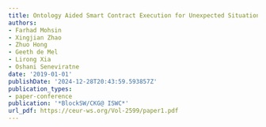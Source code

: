 ```yaml
---
title: Ontology Aided Smart Contract Execution for Unexpected Situations
authors:
- Farhad Mohsin
- Xingjian Zhao
- Zhuo Hong
- Geeth de Mel
- Lirong Xia
- Oshani Seneviratne
date: '2019-01-01'
publishDate: '2024-12-28T20:43:59.593857Z'
publication_types:
- paper-conference
publication: '*BlockSW/CKG@ ISWC*'
url_pdf: https://ceur-ws.org/Vol-2599/paper1.pdf
---
```

